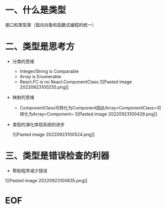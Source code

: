 # 一、什么是类型

接口和类型类（面向对象和函数式编程的统一）


# 二、类型是思考方

- 分类的思维
	- Integer/String is Comparable
	- Array is Enumerable
	- React.FC is no React.ComponentClass
![[Pasted image 20220923100255.png]]

- 映射的思维
	- ComponentClass可转化为Component因此Array\<ComponentClass>可转化为Array\<Component>
![[Pasted image 20220923100428.png]]

- 类型的演化体现系统的进步

	![[Pasted image 20220923100524.png]]


# 三、类型是错误检查的利器

- 帮助程序减少错误

![[Pasted image 20220923100635.png]]



# EOF
